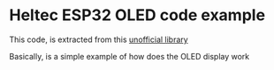 # Heltec ESP32 OLED code example

This code, is extracted from this [unofficial library](https://github.com/ropg/heltec_esp32_lora_v3?tab=readme-ov-file#minimal-example-to-show-everything)

Basically, is a simple example of how does the OLED display work
